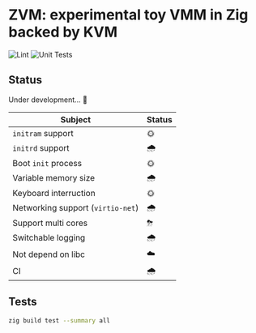# ZVM: experimental toy VMM in Zig backed by KVM

![Lint](https://github.com/smallkirby/zvm/actions/workflows/fmt.yml/badge.svg)
![Unit Tests](https://img.shields.io/travis/com/smallkirby/zvm?style=flat&logo=travis&label=Unit%20Tests)

## Status

Under development... 🚧

| Subject | Status |
|---|---|
| `initram` support | 🌞 |
| `initrd` support | 🌧 |
| Boot `init` process | 🌞 |
| Variable memory size | 🌧 |
| Keyboard interruction | 🌞 |
| Networking support (`virtio-net`) | 🌧 |
| Support multi cores | ⛈ |
| Switchable logging | 🌧 |
| Not depend on libc | ☁️ |
| CI | 🌧 |

## Tests

```bash
zig build test --summary all
```
